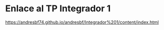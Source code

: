 # Enlace al TP Integrador 1
https://andresbf74.github.io/andresbf/Integrador%201/content/index.html
